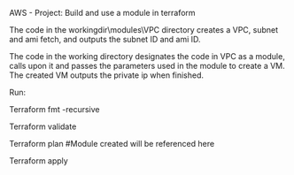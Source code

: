 AWS - Project: Build and use a module in terraform

The code in the workingdir\modules\VPC directory creates a VPC, subnet and ami fetch, and outputs the subnet ID and ami ID.

The code in the working directory designates the code in VPC as a module, calls upon it and passes the parameters used in the module to create a VM. The created VM outputs the private ip when finished.  

Run:

Terraform fmt -recursive

Terraform validate

Terraform plan
#Module created will be referenced here

Terraform apply
